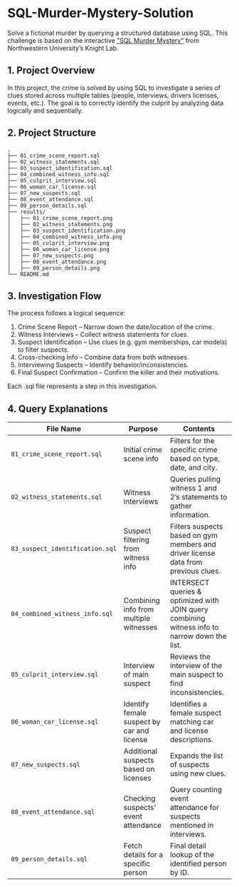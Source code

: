 # SQL-Murder-Mystery-Solution

Solve a fictional murder by querying a structured database using SQL.
This challenge is based on the interactive ["SQL Murder Mystery"](https://mystery.knightlab.com/) from Northwestern University’s Knight Lab.

## 1. Project Overview
In this project, the crime is solved by using SQL to investigate a series of clues stored across multiple tables (people, interviews, drivers licenses, events, etc.). The goal is to correctly identify the culprit by analyzing data logically and sequentially.

## 2. Project Structure
```
.
├── 01_crime_scene_report.sql
├── 02_witness_statements.sql
├── 03_suspect_identification.sql
├── 04_combined_witness_info.sql
├── 05_culprit_interview.sql
├── 06_woman_car_license.sql
├── 07_new_suspects.sql
├── 08_event_attendance.sql
├── 09_person_details.sql
├── results/
│   ├── 01_crime_scene_report.png
│   ├── 02_witness_statements.png
│   ├── 03_suspect_identification.png
│   ├── 04_combined_witness_info.png
│   ├── 05_culprit_interview.png
│   ├── 06_woman_car_license.png
│   ├── 07_new_suspects.png
│   ├── 08_event_attendance.png
│   ├── 09_person_details.png
└── README.md
```

## 3. Investigation Flow
The process follows a logical sequence:

1. Crime Scene Report – Narrow down the date/location of the crime.
2. Witness Interviews – Collect witness statements for clues.
3. Suspect Identification – Use clues (e.g. gym memberships, car models) to filter suspects.
4. Cross-checking Info – Combine data from both witnesses.
5. Interviewing Suspects – Identify behavior/inconsistencies.
6. Final Suspect Confirmation – Confirm the killer and their motivations.

Each .sql file represents a step in this investigation.

## 4. Query Explanations

| File Name                       | Purpose                                    | Contents                                                                                      |
| ------------------------------- | ------------------------------------------ | --------------------------------------------------------------------------------------------- |
| `01_crime_scene_report.sql`     | Initial crime scene info                   | Filters for the specific crime based on type, date, and city.                                 |
| `02_witness_statements.sql`     | Witness interviews                         | Queries pulling witness 1 and 2’s statements to gather information.                           |
| `03_suspect_identification.sql` | Suspect filtering from witness info        | Filters  suspects based on gym members and driver license data from previous clues.           |
| `04_combined_witness_info.sql`  | Combining info from multiple witnesses     | INTERSECT queries & optimized with JOIN query combining witness info to narrow down the list. |
| `05_culprit_interview.sql`      | Interview of main suspect                  | Reviews the interview of the main suspect to find inconsistencies.                            |
| `06_woman_car_license.sql`      | Identify female suspect by car and license | Identifies a female suspect matching car and license descriptions.                            |
| `07_new_suspects.sql`           | Additional suspects based on licenses      | Expands the list of suspects using new clues.                                                 |
| `08_event_attendance.sql`       | Checking suspects' event attendance        | Query counting event attendance for suspects mentioned in interviews.                         |
| `09_person_details.sql`         | Fetch details for a specific person        | Final detail lookup of the identified person by ID.                                           |











